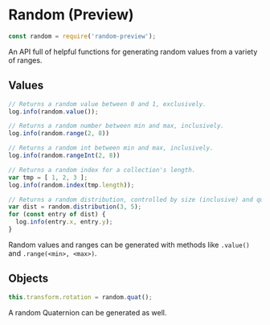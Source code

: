 # Random (Preview)

```javascript
const random = require('random-preview');
```

An API full of helpful functions for generating random values from a variety of ranges.

## Values

```javascript
// Returns a random value between 0 and 1, exclusively.
log.info(random.value());

// Returns a random number between min and max, inclusively.
log.info(random.range(2, 8))

// Returns a random int between min and max, inclusively.
log.info(random.rangeInt(2, 8))

// Returns a random index for a collection's length.
var tmp = [ 1, 2, 3 ];
log.info(random.index(tmp.length));

// Returns a random distribution, controlled by size (inclusive) and quantity/
var dist = random.distribution(3, 5);
for (const entry of dist) {
  log.info(entry.x, entry.y);
}
```

Random values and ranges can be generated with methods like `.value()` and `.range(<min>, <max>)`.

## Objects

```javascript
this.transform.rotation = random.quat();
```

A random Quaternion can be generated as well.
